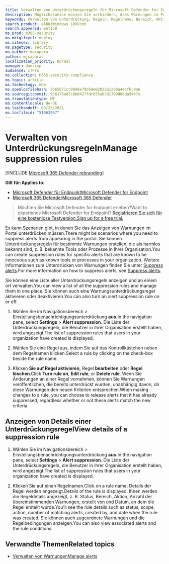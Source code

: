 ```yaml
---
title: Verwalten von Unterdrückungsregeln für Microsoft Defender for Endpoint
description: Möglicherweise müssen Sie verhindern, dass Warnungen im Portal angezeigt werden, indem Sie Unterdrückungsregeln verwenden. Erfahren Sie, wie Sie Ihre Unterdrückungsregeln in Microsoft Defender ATP verwalten.
keywords: Verwalten von Unterdrückung, Regeln, Regelname, Bereich, Aktion, Warnungen, Aktivieren, Deaktivieren
search.product: eADQiWindows 10XVcnh
search.appverid: met150
ms.prod: m365-security
ms.mktglfcycl: deploy
ms.sitesec: library
ms.pagetype: security
ms.author: macapara
author: mjcaparas
localization_priority: Normal
manager: dansimp
audience: ITPro
ms.collection: M365-security-compliance
ms.topic: article
ms.technology: mde
ms.openlocfilehash: 3b65b71cc90d8e79b5de02822a12d8a44cf6c0a6
ms.sourcegitcommit: 956176ed7c8b8427fdc655abcd1709d86da9447e
ms.translationtype: MT
ms.contentlocale: de-DE
ms.lasthandoff: 03/23/2021
ms.locfileid: "51063967"
---
```

# <a name="manage-suppression-rules"></a><span data-ttu-id="3b339-105">Verwalten von Unterdrückungsregeln</span><span class="sxs-lookup"><span data-stu-id="3b339-105">Manage suppression rules</span></span>

[!INCLUDE [Microsoft 365 Defender rebranding](../../includes/microsoft-defender.md)]


<span data-ttu-id="3b339-106">**Gilt für:**</span><span class="sxs-lookup"><span data-stu-id="3b339-106">**Applies to:**</span></span>
- [<span data-ttu-id="3b339-107">Microsoft Defender für Endpunkt</span><span class="sxs-lookup"><span data-stu-id="3b339-107">Microsoft Defender for Endpoint</span></span>](https://go.microsoft.com/fwlink/p/?linkid=2146631)
- [<span data-ttu-id="3b339-108">Microsoft 365 Defender</span><span class="sxs-lookup"><span data-stu-id="3b339-108">Microsoft 365 Defender</span></span>](https://go.microsoft.com/fwlink/?linkid=2118804)

> <span data-ttu-id="3b339-109">Möchten Sie Microsoft Defender for Endpoint erleben?</span><span class="sxs-lookup"><span data-stu-id="3b339-109">Want to experience Microsoft Defender for Endpoint?</span></span> [<span data-ttu-id="3b339-110">Registrieren Sie sich für eine kostenlose Testversion.</span><span class="sxs-lookup"><span data-stu-id="3b339-110">Sign up for a free trial.</span></span>](https://www.microsoft.com/microsoft-365/windows/microsoft-defender-atp?ocid=docs-wdatp-exposedapis-abovefoldlink)


<span data-ttu-id="3b339-111">Es kann Szenarien gibt, in denen Sie das Anzeigen von Warnungen im Portal unterdrücken müssen.</span><span class="sxs-lookup"><span data-stu-id="3b339-111">There might be scenarios where you need to suppress alerts from appearing in the portal.</span></span> <span data-ttu-id="3b339-112">Sie können Unterdrückungsregeln für bestimmte Warnungen erstellen, die als harmlos bekannt sind, z. B. bekannte Tools oder Prozesse in Ihrer Organisation.</span><span class="sxs-lookup"><span data-stu-id="3b339-112">You can create suppression rules for specific alerts that are known to be innocuous such as known tools or processes in your organization.</span></span> <span data-ttu-id="3b339-113">Weitere Informationen zum Unterdrücken von Warnungen finden Sie unter [Suppress alerts](manage-alerts.md).</span><span class="sxs-lookup"><span data-stu-id="3b339-113">For more information on how to suppress alerts, see [Suppress alerts](manage-alerts.md).</span></span>

<span data-ttu-id="3b339-114">Sie können eine Liste aller Unterdrückungsregeln anzeigen und an einem ort verwalten.</span><span class="sxs-lookup"><span data-stu-id="3b339-114">You can view a list of all the suppression rules and manage them in one place.</span></span> <span data-ttu-id="3b339-115">Sie können auch eine Warnungsunterdrückungsregel aktivieren oder deaktivieren.</span><span class="sxs-lookup"><span data-stu-id="3b339-115">You can also turn an alert suppression rule on or off.</span></span>


1. <span data-ttu-id="3b339-116">Wählen Sie im Navigationsbereich  >  Einstellungsbenachrichtigungsunterdrückung **aus.**</span><span class="sxs-lookup"><span data-stu-id="3b339-116">In the navigation pane, select **Settings** > **Alert suppression**.</span></span> <span data-ttu-id="3b339-117">Die Liste der Unterdrückungsregeln, die Benutzer in Ihrer Organisation erstellt haben, wird angezeigt.</span><span class="sxs-lookup"><span data-stu-id="3b339-117">The list of suppression rules that users in your organization have created is displayed.</span></span>

2. <span data-ttu-id="3b339-118">Wählen Sie eine Regel aus, indem Sie auf das Kontrollkästchen neben dem Regelnamen klicken.</span><span class="sxs-lookup"><span data-stu-id="3b339-118">Select a rule by clicking on the check-box beside the rule name.</span></span>

3. <span data-ttu-id="3b339-119">Klicken **Sie auf Regel aktivieren,** Regel **bearbeiten** oder  **Regel löschen**.</span><span class="sxs-lookup"><span data-stu-id="3b339-119">Click **Turn rule on**, **Edit rule**, or  **Delete rule**.</span></span> <span data-ttu-id="3b339-120">Wenn Sie Änderungen an einer Regel vornehmen, können Sie Warnungen veröffentlichen, die bereits unterdrückt wurden, unabhängig davon, ob diese Warnungen den neuen Kriterien entsprechen.</span><span class="sxs-lookup"><span data-stu-id="3b339-120">When making changes to a rule, you can choose to release alerts that it has already suppressed, regardless whether or not these alerts match the new criteria.</span></span> 


## <a name="view-details-of-a-suppression-rule"></a><span data-ttu-id="3b339-121">Anzeigen von Details einer Unterdrückungsregel</span><span class="sxs-lookup"><span data-stu-id="3b339-121">View details of a suppression rule</span></span>

1. <span data-ttu-id="3b339-122">Wählen Sie im Navigationsbereich  >  Einstellungsbenachrichtigungsunterdrückung **aus.**</span><span class="sxs-lookup"><span data-stu-id="3b339-122">In the navigation pane, select **Settings** > **Alert suppression**.</span></span> <span data-ttu-id="3b339-123">Die Liste der Unterdrückungsregeln, die Benutzer in Ihrer Organisation erstellt haben, wird angezeigt.</span><span class="sxs-lookup"><span data-stu-id="3b339-123">The list of suppression rules that users in your organization have created is displayed.</span></span>

2. <span data-ttu-id="3b339-124">Klicken Sie auf einen Regelnamen.</span><span class="sxs-lookup"><span data-stu-id="3b339-124">Click on a rule name.</span></span> <span data-ttu-id="3b339-125">Details der Regel werden angezeigt.</span><span class="sxs-lookup"><span data-stu-id="3b339-125">Details of the rule is displayed.</span></span> <span data-ttu-id="3b339-126">Ihnen werden die Regeldetails angezeigt, z. B. Status, Bereich, Aktion, Anzahl der übereinstimmenden Warnungen, erstellt von und Datum, an dem die Regel erstellt wurde.</span><span class="sxs-lookup"><span data-stu-id="3b339-126">You'll see the rule details such as  status, scope, action, number of matching alerts, created by, and date when the rule was created.</span></span> <span data-ttu-id="3b339-127">Sie können auch zugeordnete Warnungen und die Regelbedingungen anzeigen.</span><span class="sxs-lookup"><span data-stu-id="3b339-127">You can also view associated alerts and the rule conditions.</span></span>

## <a name="related-topics"></a><span data-ttu-id="3b339-128">Verwandte Themen</span><span class="sxs-lookup"><span data-stu-id="3b339-128">Related topics</span></span>

- [<span data-ttu-id="3b339-129">Verwalten von Warnungen</span><span class="sxs-lookup"><span data-stu-id="3b339-129">Manage alerts</span></span>](manage-alerts.md)
